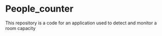 # People_counter
This repository is a code for an application used to detect and monitor a room capacity
